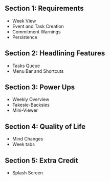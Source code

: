## Section 1: Requirements
- Week View
- Event and Task Creation
- Commitment Warnings
- Persistence

## Section 2: Headlining Features
- Tasks Queue
- Menu Bar and Shortcuts

## Section 3: Power Ups
- Weekly Overview
- Takesie-Backsies
- Mini-Viewer

## Section 4: Quality of Life
- Mind Changes
- Week tabs

## Section 5: Extra Credit
- Splash Screen
